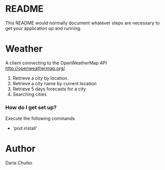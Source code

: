 # README #

This README would normally document whatever steps are necessary to get your application up and running.

# Weather #

A client connecting to the OpenWeatherMap API http://openweathermap.org/
1. Retrieve a city  by location.
2. Retrieve a city name by current location
4. Retrieve 5 days forecasts for a city
6. Searching cities

### How do I get set up? ###

Execute the following commands

* 'pod install'

# Author #

Daria Chuiko
